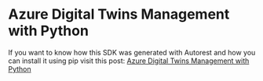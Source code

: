 # <b>Azure Digital Twins Management with Python</b>

If you want to know how this SDK was generated with Autorest and how you can install it using pip visit this post:
[Azure Digital Twins Management with Python](http://google.com)